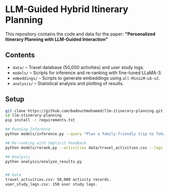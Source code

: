# LLM-Guided Hybrid Itinerary Planning

This repository contains the code and data for the paper:
**"Personalized Itinerary Planning with LLM-Guided Interaction"**

## Contents
- `data/` – Travel database (50,000 activities) and user study logs.
- `models/` – Scripts for inference and re-ranking with fine-tuned LLaMA-3.
- `embeddings/` – Scripts to generate embeddings using `all-MiniLM-L6-v2`.
- `analysis/` – Statistical analysis and plotting of results.

## Setup
```bash
git clone https://github.com/badouchmohamed/llm-itinerary-planning.git
cd llm-itinerary-planning
pip install -r requirements.txt

## Running Inference
python models/inference.py --query "Plan a family-friendly trip to Tokyo"

## Re-ranking with Implicit Feedback
python models/rerank.py --activities data/travel_activities.csv --logs data/user_study_logs.csv

## Analysis
python analysis/analyze_results.py


## Data
travel_activities.csv: 50,000 activity records.
user_study_logs.csv: 150 user study logs.


